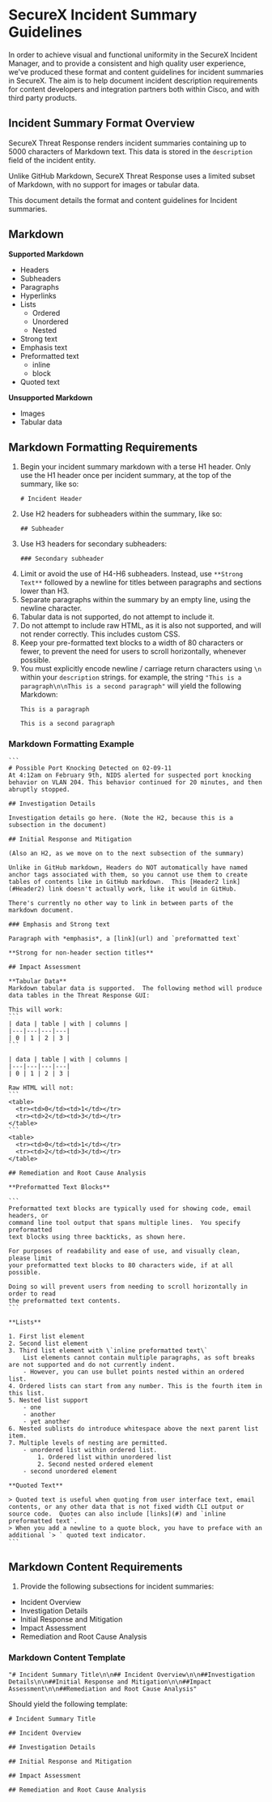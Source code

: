 # SecureX Incident Summary Guidelines

In order to achieve visual and functional uniformity in the SecureX Incident Manager, and to provide a consistent and high quality user experience, we've produced these format and content guidelines for incident summaries in SecureX. The aim is to help document incident description requirements for content developers and integration partners both within Cisco, and with third party products.

## Incident Summary Format Overview

SecureX Threat Response renders incident summaries containing up to 5000 characters of Markdown text. This data is stored in the `description` field of the incident entity.

Unlike GitHub Markdown, SecureX Threat Response uses a limited subset of Markdown, with no support for images or tabular data.

This document details the format and content guidelines for Incident summaries.

## Markdown

**Supported Markdown**

  - Headers
  - Subheaders
  - Paragraphs
  - Hyperlinks
  - Lists
    - Ordered
    - Unordered
    - Nested
  - Strong text
  - Emphasis text
  - Preformatted text
    - inline
    - block
  - Quoted text

**Unsupported Markdown**

  - Images
  - Tabular data

## Markdown Formatting Requirements

1. Begin your incident summary markdown with a terse H1 header. Only use the H1 header once per incident summary, at the top of the summary, like so:
    ````
    # Incident Header
    ````
2. Use H2 headers for subheaders within the summary, like so:
    ````
    ## Subheader
    ````
3. Use H3 headers for secondary subheaders:
    ````
    ### Secondary subheader
    ````
4. Limit or avoid the use of H4-H6 subheaders. Instead, use `**Strong Text**` followed by a newline for titles between paragraphs and sections lower than H3.
6. Separate paragraphs within the summary by an empty line, using the newline character.
7. Tabular data is not supported, do not attempt to include it.
8. Do not attempt to include raw HTML, as it is also not supported, and will not render correctly. This includes custom CSS.
9. Keep your pre-formatted text blocks to a width of 80 characters or fewer, to prevent the need for users to scroll horizontally, whenever possible.
10. You must explicitly encode newline / carriage return characters using `\n` within your `description` strings.
    for example, the string `"This is a paragraph\n\nThis is a second paragraph"` will yield the following Markdown:
    ```
    This is a paragraph

    This is a second paragraph
    ```

### Markdown Formatting Example

````
```
# Possible Port Knocking Detected on 02-09-11
At 4:12am on February 9th, NIDS alerted for suspected port knocking behavior on VLAN 204. This behavior continued for 20 minutes, and then abruptly stopped.

## Investigation Details

Investigation details go here. (Note the H2, because this is a subsection in the document)

## Initial Response and Mitigation

(Also an H2, as we move on to the next subsection of the summary)

Unlike in GitHub markdown, Headers do NOT automatically have named anchor tags associated with them, so you cannot use them to create tables of contents like in GitHub markdown.  This [Header2 link](#Header2) link doesn't actually work, like it would in GitHub.

There's currently no other way to link in between parts of the markdown document.

### Emphasis and Strong text

Paragraph with *emphasis*, a [link](url) and `preformatted text`

**Strong for non-header section titles**

## Impact Assessment

**Tabular Data**
Markdown tabular data is supported.  The following method will produce data tables in the Threat Response GUI:

This will work:
```
| data | table | with | columns |
|---|---|---|---|
| 0 | 1 | 2 | 3 |
```

| data | table | with | columns |
|---|---|---|---|
| 0 | 1 | 2 | 3 |

Raw HTML will not:
```
<table>
  <tr><td>0</td><td>1</td></tr>
  <tr><td>2</td><td>3</td></tr>
</table>
```
<table>
  <tr><td>0</td><td>1</td></tr>
  <tr><td>2</td><td>3</td></tr>
</table>

## Remediation and Root Cause Analysis

**Preformatted Text Blocks**

```
Preformatted text blocks are typically used for showing code, email headers, or
command line tool output that spans multiple lines.  You specify preformatted
text blocks using three backticks, as shown here.

For purposes of readability and ease of use, and visually clean, please limit
your preformatted text blocks to 80 characters wide, if at all possible.

Doing so will prevent users from needing to scroll horizontally in order to read
the preformatted text contents.
```

**Lists**

1. First list element
2. Second list element
3. Third list element with \`inline preformatted text\`
    List elements cannot contain multiple paragraphs, as soft breaks are not supported and do not currently indent.
    - However, you can use bullet points nested within an ordered list.
4. Ordered lists can start from any number. This is the fourth item in this list.
5. Nested list support
    - one
    - another
    - yet another
6. Nested sublists do introduce whitespace above the next parent list item.
7. Multiple levels of nesting are permitted.
    - unordered list within ordered list.
        1. Ordered list within unordered list
        2. Second nested ordered element
    - second unordered element

**Quoted Text**

> Quoted text is useful when quoting from user interface text, email contents, or any other data that is not fixed width CLI output or source code.  Quotes can also include [links](#) and `inline preformatted text`.
> When you add a newline to a quote block, you have to preface with an additional `> ` quoted text indicator.
```
````

## Markdown Content Requirements

1. Provide the following subsections for incident summaries:
  - Incident Overview
  - Investigation Details
  - Initial Response and Mitigation
  - Impact Assessment
  - Remediation and Root Cause Analysis

### Markdown Content Template

```
"# Incident Summary Title\n\n## Incident Overview\n\n##Investigation Details\n\n##Initial Response and Mitigation\n\n##Impact Assessment\n\n##Remediation and Root Cause Analysis"
```

Should yield the following template:

```
# Incident Summary Title

## Incident Overview

## Investigation Details

## Initial Response and Mitigation

## Impact Assessment

## Remediation and Root Cause Analysis
```
